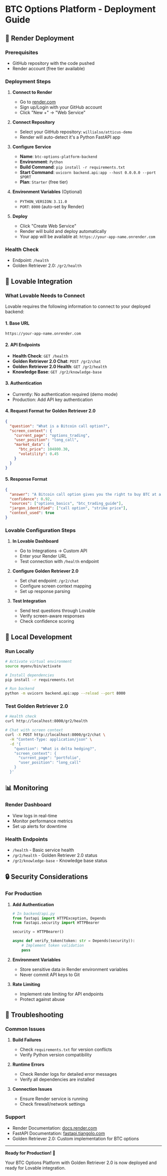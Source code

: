 # BTC Options Platform - Deployment Guide

## 🚀 Render Deployment

### Prerequisites
- GitHub repository with the code pushed
- Render account (free tier available)

### Deployment Steps

1. **Connect to Render**
   - Go to [render.com](https://render.com)
   - Sign up/Login with your GitHub account
   - Click "New +" → "Web Service"

2. **Connect Repository**
   - Select your GitHub repository: `willialso/atticus-demo`
   - Render will auto-detect it's a Python FastAPI app

3. **Configure Service**
   - **Name**: `btc-options-platform-backend`
   - **Environment**: `Python`
   - **Build Command**: `pip install -r requirements.txt`
   - **Start Command**: `uvicorn backend.api:app --host 0.0.0.0 --port $PORT`
   - **Plan**: `Starter` (free tier)

4. **Environment Variables** (Optional)
   - `PYTHON_VERSION`: `3.11.0`
   - `PORT`: `8000` (auto-set by Render)

5. **Deploy**
   - Click "Create Web Service"
   - Render will build and deploy automatically
   - Your app will be available at: `https://your-app-name.onrender.com`

### Health Check
- Endpoint: `/health`
- Golden Retriever 2.0: `/gr2/health`

## 🔗 Lovable Integration

### What Lovable Needs to Connect

Lovable requires the following information to connect to your deployed backend:

#### 1. **Base URL**
```
https://your-app-name.onrender.com
```

#### 2. **API Endpoints**
- **Health Check**: `GET /health`
- **Golden Retriever 2.0 Chat**: `POST /gr2/chat`
- **Golden Retriever 2.0 Health**: `GET /gr2/health`
- **Knowledge Base**: `GET /gr2/knowledge-base`

#### 3. **Authentication**
- Currently: No authentication required (demo mode)
- Production: Add API key authentication

#### 4. **Request Format for Golden Retriever 2.0**
```json
{
  "question": "What is a Bitcoin call option?",
  "screen_context": {
    "current_page": "options_trading",
    "user_position": "long_call",
    "market_data": {
      "btc_price": 104800.30,
      "volatility": 0.45
    }
  }
}
```

#### 5. **Response Format**
```json
{
  "answer": "A Bitcoin call option gives you the right to buy BTC at a specific price...",
  "confidence": 0.92,
  "sources": ["options_basics", "btc_trading_guide"],
  "jargon_identified": ["call option", "strike price"],
  "context_used": true
}
```

### Lovable Configuration Steps

1. **In Lovable Dashboard**
   - Go to Integrations → Custom API
   - Enter your Render URL
   - Test connection with `/health` endpoint

2. **Configure Golden Retriever 2.0**
   - Set chat endpoint: `/gr2/chat`
   - Configure screen context mapping
   - Set up response parsing

3. **Test Integration**
   - Send test questions through Lovable
   - Verify screen-aware responses
   - Check confidence scoring

## 🔧 Local Development

### Run Locally
```bash
# Activate virtual environment
source myenv/bin/activate

# Install dependencies
pip install -r requirements.txt

# Run backend
python -m uvicorn backend.api:app --reload --port 8000
```

### Test Golden Retriever 2.0
```bash
# Health check
curl http://localhost:8000/gr2/health

# Chat with screen context
curl -X POST http://localhost:8000/gr2/chat \
  -H "Content-Type: application/json" \
  -d '{
    "question": "What is delta hedging?",
    "screen_context": {
      "current_page": "portfolio",
      "user_position": "long_call"
    }
  }'
```

## 📊 Monitoring

### Render Dashboard
- View logs in real-time
- Monitor performance metrics
- Set up alerts for downtime

### Health Endpoints
- `/health` - Basic service health
- `/gr2/health` - Golden Retriever 2.0 status
- `/gr2/knowledge-base` - Knowledge base status

## 🔒 Security Considerations

### For Production
1. **Add Authentication**
   ```python
   # In backend/api.py
   from fastapi import HTTPException, Depends
   from fastapi.security import HTTPBearer
   
   security = HTTPBearer()
   
   async def verify_token(token: str = Depends(security)):
       # Implement token validation
       pass
   ```

2. **Environment Variables**
   - Store sensitive data in Render environment variables
   - Never commit API keys to Git

3. **Rate Limiting**
   - Implement rate limiting for API endpoints
   - Protect against abuse

## 🚨 Troubleshooting

### Common Issues

1. **Build Failures**
   - Check `requirements.txt` for version conflicts
   - Verify Python version compatibility

2. **Runtime Errors**
   - Check Render logs for detailed error messages
   - Verify all dependencies are installed

3. **Connection Issues**
   - Ensure Render service is running
   - Check firewall/network settings

### Support
- Render Documentation: [docs.render.com](https://docs.render.com)
- FastAPI Documentation: [fastapi.tiangolo.com](https://fastapi.tiangolo.com)
- Golden Retriever 2.0: Custom implementation for BTC options

---

**Ready for Production! 🎉**

Your BTC Options Platform with Golden Retriever 2.0 is now deployed and ready for Lovable integration. 